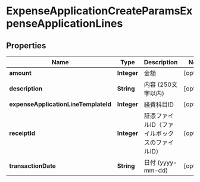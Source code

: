 

# ExpenseApplicationCreateParamsExpenseApplicationLines


## Properties

Name | Type | Description | Notes
------------ | ------------- | ------------- | -------------
**amount** | **Integer** | 金額 |  [optional]
**description** | **String** | 内容 (250文字以内) |  [optional]
**expenseApplicationLineTemplateId** | **Integer** | 経費科目ID |  [optional]
**receiptId** | **Integer** | 証憑ファイルID（ファイルボックスのファイルID） |  [optional]
**transactionDate** | **String** | 日付 (yyyy-mm-dd) |  [optional]



